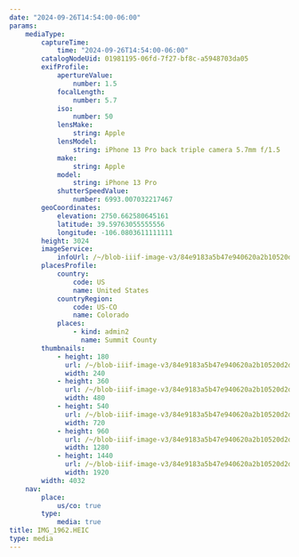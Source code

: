 ```yaml
---
date: "2024-09-26T14:54:00-06:00"
params:
    mediaType:
        captureTime:
            time: "2024-09-26T14:54:00-06:00"
        catalogNodeUid: 01981195-06fd-7f27-bf8c-a5948703da05
        exifProfile:
            apertureValue:
                number: 1.5
            focalLength:
                number: 5.7
            iso:
                number: 50
            lensMake:
                string: Apple
            lensModel:
                string: iPhone 13 Pro back triple camera 5.7mm f/1.5
            make:
                string: Apple
            model:
                string: iPhone 13 Pro
            shutterSpeedValue:
                number: 6993.007032217467
        geoCoordinates:
            elevation: 2750.662580645161
            latitude: 39.59763055555556
            longitude: -106.0803611111111
        height: 3024
        imageService:
            infoUrl: /~/blob-iiif-image-v3/84e9183a5b47e940620a2b10520d2dd2111454e13a1b39392da7887949eac99f/info.json
        placesProfile:
            country:
                code: US
                name: United States
            countryRegion:
                code: US-CO
                name: Colorado
            places:
                - kind: admin2
                  name: Summit County
        thumbnails:
            - height: 180
              url: /~/blob-iiif-image-v3/84e9183a5b47e940620a2b10520d2dd2111454e13a1b39392da7887949eac99f/full/240%2C180/0/default.jpg
              width: 240
            - height: 360
              url: /~/blob-iiif-image-v3/84e9183a5b47e940620a2b10520d2dd2111454e13a1b39392da7887949eac99f/full/480%2C360/0/default.jpg
              width: 480
            - height: 540
              url: /~/blob-iiif-image-v3/84e9183a5b47e940620a2b10520d2dd2111454e13a1b39392da7887949eac99f/full/720%2C540/0/default.jpg
              width: 720
            - height: 960
              url: /~/blob-iiif-image-v3/84e9183a5b47e940620a2b10520d2dd2111454e13a1b39392da7887949eac99f/full/1280%2C960/0/default.jpg
              width: 1280
            - height: 1440
              url: /~/blob-iiif-image-v3/84e9183a5b47e940620a2b10520d2dd2111454e13a1b39392da7887949eac99f/full/1920%2C1440/0/default.jpg
              width: 1920
        width: 4032
    nav:
        place:
            us/co: true
        type:
            media: true
title: IMG_1962.HEIC
type: media
---
```

